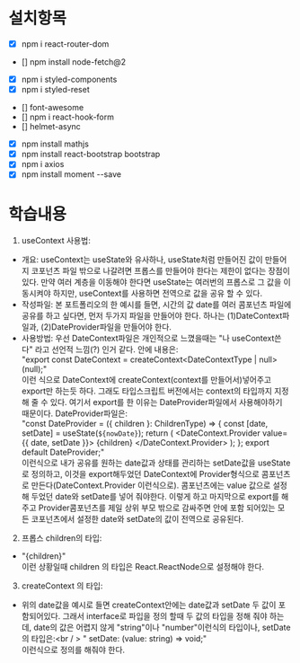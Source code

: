 # 설치항목
- [x] npm i react-router-dom
- [] npm install node-fetch@2
- [x] npm i styled-components
- [x] npm i styled-reset
- [] font-awesome
- [] npm i react-hook-form
- [] helmet-async
- [x] npm install mathjs
- [x] npm install react-bootstrap bootstrap
- [x] npm i axios
- [x] npm install moment --save

# 학습내용
1. useContext 사용법:
- 개요: useContext는 useState와 유사하나, useState처럼 만들어진 값이 만들어지 코포넌츠 파일 밖으로 나갈려면 프롭스를 만들어야 한다는 제한이 없다는 장점이 있다. 만약 여러 계층을 이동해야 한다면 useState는 여러번의 프롭스로 그 값을 이동시켜야 하지만, useContext를 사용하면 전역으로 값을 공유 할 수 있다.<br />
- 작성파일: 본 포트폴리오의 한 예시를 들면, 시간의 값 date를 여러 콤포넌츠 파일에 공유를 하고 싶다면, 먼저 두가지 파일을 만들어야 한다. 하나는 (1)DateContext파일과, (2)DateProvider파일을 만들어야 한다.<br />
- 사용방법: 우선 DateContext파일은 개인적으로 느꼈을때는 "나 useContext쓴다" 라고 선언적 느낌(?) 인거 같다. 안에 내용은:<br />
 "export const DateContext = createContext<DateContextType | null> (null);" <br />
 이런 식으로 DateContext에 createContext(context를 만들어서)넣어주고 export만 하는듯 하다. 그래도 타입스크립트 버전에서는 context의 타입까지 지정해 줄 수 있다. 여기서 export를 한 이유는 DateProvider파일에서 사용해야하기 때문이다. DateProvider파일은:<br />
"const DateProvider = ({ children }: ChildrenType) => {
  const [date, setDate] = useState<string>(`${nowDate}`);
  return (
    <DateContext.Provider value={{ date, setDate }}>
      {children}
    </DateContext.Provider>
  );
};
export default DateProvider;"<br />
이런식으로 내가 공유를 원하는 date값과 상태를 관리하는 setDate값을 useState로 정의하고, 이것을 export해두었던 DateContext에 Provider형식으로 콤포넌츠로 만든다(DateContext.Provider 이런식으로). 콤포넌츠에는 value 값으로 설정해 두었던 date와 setDate를 넣어 줘야한다. 이렇게 하고 마지막으로 export를 해주고 Provider콤포넌츠를 제일 상위 부모 밖으로 감싸주면 안에 포함 되어있는 모든 코포넌츠에서 설정한 date와 setDate의 값이 전역으로 공유된다.<br />
2. 프롭스 children의 타입:
- "<Components>{children}</Components>"<br />
이런 상황일때 children 의 타입은 React.ReactNode으로 설정해야 한다.
3. createContext 의 타입:
- 위의 date값을 예시로 들면 createContext안에는 date값과 setDate 두 값이 포함되어있다. 그래서 interface로 파입을 정의 할때 두 값의 타입을 정해 줘야 하는데, date의 값은 어렵지 않게 "string"이나 "number"이런식의 타입이나, setDate의 타입은:<br / >
" setDate: (value: string) => void;"<br />
이런식으로 정의를 해줘야 한다.